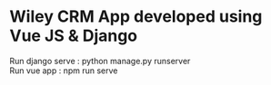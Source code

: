 # Wiley CRM App developed using Vue JS & Django
Run django serve :  python manage.py runserver<br>
Run vue app : npm run serve
